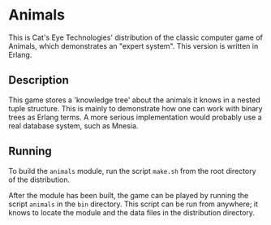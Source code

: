 Animals
=======

This is Cat's Eye Technologies' distribution of the classic computer
game of Animals, which demonstrates an "expert system".  This version
is written in Erlang.

Description
-----------

This game stores a 'knowledge tree' about the animals it knows in a
nested tuple structure.  This is mainly to demonstrate how one can work
with binary trees as Erlang terms.  A more serious implementation would
probably use a real database system, such as Mnesia.

Running
-------

To build the `animals` module, run the script `make.sh` from the root
directory of the distribution.

After the module has been built, the game can be played by running the
script `animals` in the `bin` directory.  This script can be run from
anywhere; it knows to locate the module and the data files in the
distribution directory.
